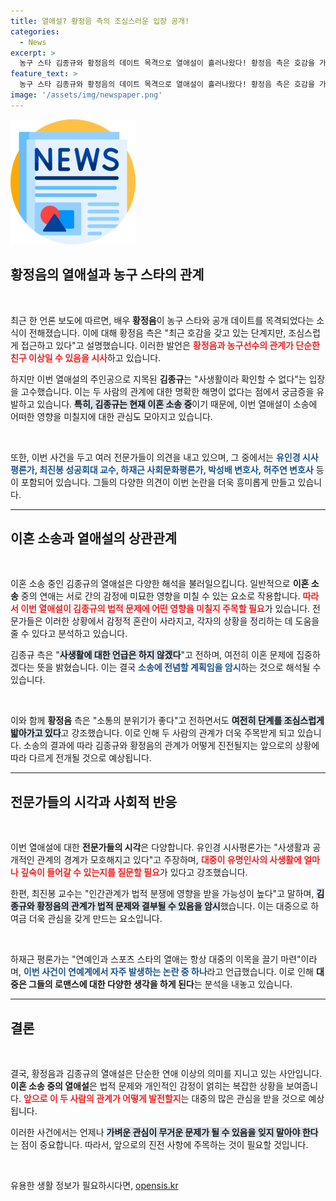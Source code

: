 ```yaml
---
title: 열애설? 황정음 측의 조심스러운 입장 공개!
categories:
  - News
excerpt: >
  농구 스타 김종규와 황정음의 데이트 목격으로 열애설이 흘러나왔다! 황정음 측은 호감을 가지고 있다며 조심스러운 상황, 김종규 측은 사생활이라며 확인을 피했다. 이혼 소송 중 만난 이들의 러브라인, 과연 어떻게 될까?
feature_text: >
  농구 스타 김종규와 황정음의 데이트 목격으로 열애설이 흘러나왔다! 황정음 측은 호감을 가지고 있다며 조심스러운 상황, 김종규 측은 사생활이라며 확인을 피했다. 이혼 소송 중 만난 이들의 러브라인, 과연 어떻게 될까?
image: '/assets/img/newspaper.png'
---
```


<p><img src="/assets/img/newspaper.png" alt="kimp 속보" /></p>

<h2 data-ke-size="size26">황정음의 열애설과 농구 스타의 관계</h2>

<p data-ke-size="size16">&nbsp;</p>

<p>최근 한 언론 보도에 따르면, 배우 <b>황정음</b>이 농구 스타와 공개 데이트를 목격되었다는 소식이 전해졌습니다. 이에 대해 황정음 측은 "최근 호감을 갖고 있는 단계지만, 조심스럽게 접근하고 있다"고 설명했습니다. 이러한 발언은 <b><span style="color: #ee2323;">황정음과 농구선수의 관계가 단순한 친구 이상일 수 있음을 시사</span></b>하고 있습니다. </p>

<p>하지만 이번 열애설의 주인공으로 지목된 <b>김종규</b>는 "사생활이라 확인할 수 없다"는 입장을 고수했습니다. 이는 두 사람의 관계에 대한 명확한 해명이 없다는 점에서 궁금증을 유발하고 있습니다. <b><span style="background-color: #21538527;">특히, 김종규는 현재 이혼 소송 중</span></b>이기 때문에, 이번 열애설이 소송에 어떠한 영향을 미칠지에 대한 관심도 모아지고 있습니다. </p>

<p data-ke-size="size16">&nbsp;</p>

<p>또한, 이번 사건을 두고 여러 전문가들이 의견을 내고 있으며, 그 중에서는 <b><span style="color: #1a5490;">유인경 시사평론가, 최진봉 성공회대 교수, 하재근 사회문화평론가, 박성배 변호사, 허주연 변호사</span></b> 등이 포함되어 있습니다. 그들의 다양한 의견이 이번 논란을 더욱 흥미롭게 만들고 있습니다. </p>

<hr>

<h2 data-ke-size="size26">이혼 소송과 열애설의 상관관계</h2>

<p data-ke-size="size16">&nbsp;</p>

<p>이혼 소송 중인 김종규의 열애설은 다양한 해석을 불러일으킵니다. 일반적으로 <b>이혼 소송</b> 중의 연애는 서로 간의 감정에 미묘한 영향을 미칠 수 있는 요소로 작용합니다. <b><span style="color: #ee2323;">따라서 이번 열애설이 김종규의 법적 문제에 어떤 영향을 미칠지 주목할 필요</span></b>가 있습니다. 전문가들은 이러한 상황에서 감정적 혼란이 사라지고, 각자의 상황을 정리하는 데 도움을 줄 수 있다고 분석하고 있습니다.</p>

<p>김종규 측은 "<b><span style="background-color: #21538527;">사생활에 대한 언급은 하지 않겠다</span></b>"고 전하며, 여전히 이혼 문제에 집중하겠다는 뜻을 밝혔습니다. 이는 결국 <b><span style="color: #1a5490;">소송에 전념할 계획임을 암시</span></b>하는 것으로 해석될 수 있습니다. </p>

<p data-ke-size="size16">&nbsp;</p>

<p>이와 함께 <b>황정음</b> 측은 "소통의 분위기가 좋다"고 전하면서도 <b><span style="background-color: #21538527;">여전히 단계를 조심스럽게 밟아가고 있다</span></b>고 강조했습니다. 이로 인해 두 사람의 관계가 더욱 주목받게 되고 있습니다. 소송의 결과에 따라 김종규와 황정음의 관계가 어떻게 진전될지는 앞으로의 상황에 따라 다르게 전개될 것으로 예상됩니다. </p>

<hr>

<h2 data-ke-size="size26">전문가들의 시각과 사회적 반응</h2>

<p data-ke-size="size16">&nbsp;</p>

<p>이번 열애설에 대한 <b>전문가들의 시각</b>은 다양합니다. 유인경 시사평론가는 "사생활과 공개적인 관계의 경계가 모호해지고 있다"고 주장하며, <b><span style="color: #ee2323;">대중이 유명인사의 사생활에 얼마나 깊숙이 들어갈 수 있는지를 질문할 필요</span></b>가 있다고 강조했습니다. </p>

<p>한편, 최진봉 교수는 "인간관계가 법적 분쟁에 영향을 받을 가능성이 높다"고 말하며, <b><span style="background-color: #21538527;">김종규와 황정음의 관계가 법적 문제와 결부될 수 있음을 암시</span></b>했습니다. 이는 대중으로 하여금 더욱 관심을 갖게 만드는 요소입니다. </p>

<p data-ke-size="size16">&nbsp;</p>

<p>하재근 평론가는 "연예인과 스포츠 스타의 열애는 항상 대중의 이목을 끌기 마련"이라며, <b><span style="color: #1a5490;">이번 사건이 연예계에서 자주 발생하는 논란 중 하나</span></b>라고 언급했습니다. 이로 인해 <b>대중은 그들의 로맨스에 대한 다양한 생각을 하게 된다</b>는 분석을 내놓고 있습니다. </p>

<hr>

<h2 data-ke-size="size26">결론</h2>

<p data-ke-size="size16">&nbsp;</p>

<p>결국, 황정음과 김종규의 열애설은 단순한 연애 이상의 의미를 지니고 있는 사안입니다. <b>이혼 소송 중의 열애설</b>은 법적 문제와 개인적인 감정이 얽히는 복잡한 상황을 보여줍니다. <b><span style="color: #ee2323;">앞으로 이 두 사람의 관계가 어떻게 발전할지</span></b>는 대중의 많은 관심을 받을 것으로 예상됩니다. </p>

<p>이러한 사건에서는 언제나 <b><span style="background-color: #21538527;">가벼운 관심이 무거운 문제가 될 수 있음을 잊지 말아야 한다</span></b>는 점이 중요합니다. 따라서, 앞으로의 진전 사항에 주목하는 것이 필요할 것입니다. </p>

<p data-ke-size="size16">&nbsp;</p>
유용한 생활 정보가 필요하시다면, <a href="https://opensis.kr" rel="dofollow">opensis.kr</a>


